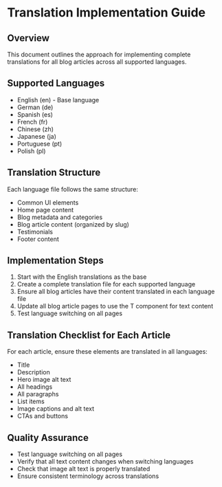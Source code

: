 # Translation Implementation Guide

## Overview
This document outlines the approach for implementing complete translations for all blog articles across all supported languages.

## Supported Languages
- English (en) - Base language
- German (de)
- Spanish (es)
- French (fr)
- Chinese (zh)
- Japanese (ja)
- Portuguese (pt)
- Polish (pl)

## Translation Structure
Each language file follows the same structure:
- Common UI elements
- Home page content
- Blog metadata and categories
- Blog article content (organized by slug)
- Testimonials
- Footer content

## Implementation Steps
1. Start with the English translations as the base
2. Create a complete translation file for each supported language
3. Ensure all blog articles have their content translated in each language file
4. Update all blog article pages to use the T component for text content
5. Test language switching on all pages

## Translation Checklist for Each Article
For each article, ensure these elements are translated in all languages:
- Title
- Description
- Hero image alt text
- All headings
- All paragraphs
- List items
- Image captions and alt text
- CTAs and buttons

## Quality Assurance
- Test language switching on all pages
- Verify that all text content changes when switching languages
- Check that image alt text is properly translated
- Ensure consistent terminology across translations
